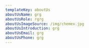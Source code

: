 ```yaml
---
templateKey: aboutUs
aboutUsName: grg
aboutUsRole: rgrg
aboutUsImageSource: /img/chemex.jpg
aboutUsIntroduction: grg
aboutUsEmail: grg
aboutUsPhone: grg
---
```


